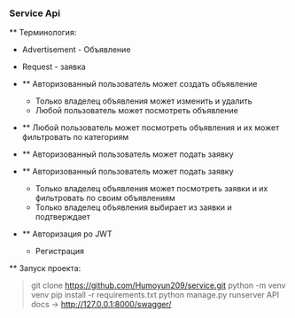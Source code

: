 ### Service Api

** Терминология:
- Advertisement - Объявление
- Request - заявка

- ** Авторизованный пользователь может создать объявление
    - Только владелец объявления может изменить и удалить
    - Любой пользователь может посмотреть объявление

- ** Любой пользователь может посмотреть объявления и их может фильтровать по категориям

- ** Авторизованный пользователь может подать заявку

- ** Авторизованный пользователь может подать заявку
    - Только владелец объявления может посмотреть заявки и их фильтровать по своим объявлениям
    - Только владелец объявления выбирает из заявки и подтверждает

- ** Авторизация ро JWT
    - Регистрация


** Запуск проекта:

> git clone https://github.com/Humoyun209/service.git
> python -m venv venv
> pip install -r requirements.txt
> python manage.py runserver
> API docs -> http://127.0.0.1:8000/swagger/
